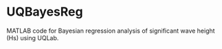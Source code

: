 # UQBayesReg
MATLAB code for Bayesian regression analysis of significant wave height (Hs) using UQLab.
